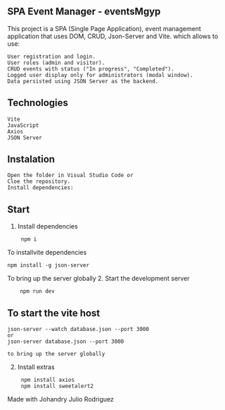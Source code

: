 ## SPA Event Manager - eventsMgyp

This project is a SPA (Single Page Application), event management application that uses DOM, CRUD, Json-Server and Vite. which allows to use:

    User registration and login.
    User roles (admin and visitor).
    CRUD events with status ("In progress", "Completed").
    Logged user display only for administrators (modal window).
    Data persisted using JSON Server as the backend.

## Technologies

    Vite
    JavaScript
    Axios
    JSON Server

## Instalation

    Open the folder in Visual Studio Code or
    Cloe the repository.
    Install dependencies:

## Start
1. Install dependencies

        npm i

To installvite dependencies

    npm install -g json-server

To bring up the server globally
2. Start the development server

        npm run dev

## To start the vite host

    json-server --watch database.json --port 3000
    or
    json-server database.json --port 3000

    to bring up the server globally
2. Install extras

        npm install axios
        npm install sweetalert2

Made with Johandry Julio Rodriguez